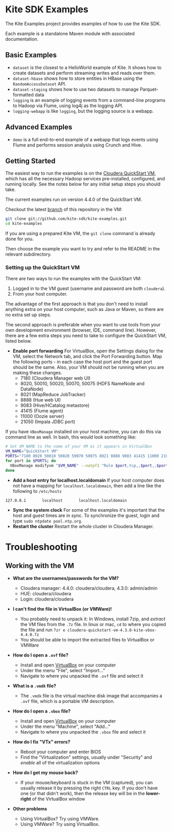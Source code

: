 # Kite SDK Examples

The Kite Examples project provides examples of how to use the Kite SDK.

Each example is a standalone Maven module with associated documentation.

## Basic Examples

* `dataset` is the closest to a HelloWorld example of Kite. It shows how to create datasets and perform streaming writes and reads over them.
* `dataset-hbase` shows how to store entities in HBase using the `RandomAccessDataset` API.
* `dataset-staging` shows how to use two datasets to manage Parquet-formatted data
* `logging` is an example of logging events from a command-line programs to Hadoop via Flume, using log4j as the logging API.
* `logging-webapp` is like `logging`, but the logging source is a webapp.

## Advanced Examples

* `demo` is a full end-to-end example of a webapp that logs events using Flume and performs session analysis using Crunch and Hive.

## Getting Started

The easiest way to run the examples is on the
[Cloudera QuickStart VM](https://ccp.cloudera.com/display/SUPPORT/Cloudera+QuickStart+VM),
which has all the necessary Hadoop services pre-installed, configured, and
running locally. See the notes below for any initial setup steps you should take.

The current examples run on version 4.4.0 of the QuickStart VM.

Checkout the latest [branch](https://github.com/kite-sdk/kite-examples/branches) of this repository in the VM:

```bash
git clone git://github.com/kite-sdk/kite-examples.git
cd kite-examples
```

If you are using a prepared Kite VM, the `git clone` command is already done for you.

Then choose the example you want to try and refer to the README in the relevant subdirectory.

### Setting up the QuickStart VM

There are two ways to run the examples with the QuickStart VM:

1. Logged in to the VM guest (username and password are both `cloudera`).
2. From your host computer.

The advantage of the first approach is that you don't need to install anything extra on
your host computer, such as Java or Maven, so there are no extra set up steps.

The second approach is preferable when you want to use tools from your own development
environment (browser, IDE, command line). However, there are a few extra steps you
need to take to configure the QuickStart VM, listed below.

* __Enable port forwarding__ For VirtualBox, open the Settings dialog for the VM,
select the Network tab, and click the Port Forwarding button. Map the following ports -
in each case the host port and the guest port should be the same. Also, your VM should
not be running when you are making these changes.
    * 7180 (Cloudera Manager web UI)
    * 8020, 50010, 50020, 50070, 50075 (HDFS NameNode and DataNode)
    * 8021 (MapReduce JobTracker)
    * 8888 (Hue web UI)
    * 9083 (Hive/HCatalog metastore)
    * 41415 (Flume agent)
    * 11000 (Oozie server)
    * 21050 (Impala JDBC port)

If you have `VBoxManage` installed on your host machine, you can do this via command line
as well. In bash, this would look something like:
```bash
# Set VM_NAME to the name of your VM as it appears in VirtualBox
VM_NAME="QuickStart VM"
PORTS="7180 8020 50010 50020 50070 50075 8021 8888 9083 41415 11000 21050"
for port in $PORTS; do
  VBoxManage modifyvm "$VM_NAME" --natpf1 "Rule $port,tcp,,$port,,$port"
done
```
* __Add a host entry for localhost.localdomain__ If your host computer does not have a
mapping for `localhost.localdomain`, then add a line like the following to `/etc/hosts`
```
127.0.0.1       localhost       localhost.localdomain
```
* __Sync the system clock__ For some of the examples it's important that the host and
guest times are in sync. To synchronize the guest, login and type
`sudo ntpdate pool.ntp.org`.
* __Restart the cluster__ Restart the whole cluster in Cloudera Manager.

# Troubleshooting

## Working with the VM

* __What are the usernames/passwords for the VM?__
  * Cloudera manager: 4.4.0: cloudera/cloudera, 4.3.0: admin/admin
  * HUE: cloudera/cloudera
  * Login: cloudera/cloudera

* __I can't find the file in VirtualBox (or VMWare)!__
  * You probably need to unpack it: In Windows, install 7zip, and _extract_ the
    VM files from the `.7z` file. In linux or mac, `cd` to where you copied the
    file and run `7zr e cloudera-quickstart-vm-4.3.0-kite-vbox-4.4.0.7z`
  * You should be able to import the extracted files to VirtualBox or VMWare

* __How do I open a `.ovf` file?__
  * Install and open [VirtualBox][vbox] on your computer
  * Under the menu "File", select "Import..."
  * Navigate to where you unpacked the `.ovf` file and select it

* __What is a `.vmdk` file?__
  * The `.vmdk` file is the virtual machine disk image that accompanies a
    `.ovf` file, which is a portable VM description.

* __How do I open a `.vbox` file?__
  * Install and open [VirtualBox][vbox] on your computer
  * Under the menu "Machine", select "Add..."
  * Navigate to where you unpacked the `.vbox` file and select it

* __How do I fix "VTx" errors?__
  * Reboot your computer and enter BIOS
  * Find the "Virtualization" settings, usually under "Security" and _enable_
    all of the virtualization options

* __How do I get my mouse back?__
  * If your mouse/keyboard is stuck in the VM (captured), you can usually
    release it by pressing the right `CTRL` key. If you don't have one (or that
    didn't work), then the release key will be in the __lower-right__ of the
    VirtualBox window

* __Other problems__
  * Using VirtualBox? Try using VMWare.
  * Using VMWare? Try using VirtualBox.

[vbox]: https://www.virtualbox.org/wiki/Downloads
